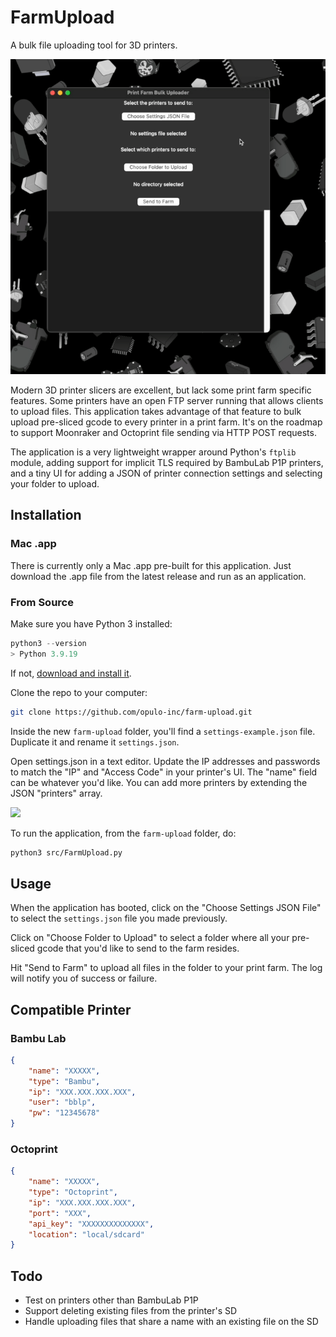# FarmUpload

A bulk file uploading tool for 3D printers.

![](img/demo.gif)

Modern 3D printer slicers are excellent, but lack some print farm specific features. Some printers have an open FTP server running that allows clients to upload files. This application takes advantage of that feature to bulk upload pre-sliced gcode to every printer in a print farm. It's on the roadmap to support Moonraker and Octoprint file sending via HTTP POST requests.

The application is a very lightweight wrapper around Python's `ftplib` module, adding support for implicit TLS required by BambuLab P1P printers, and a tiny UI for adding a JSON of printer connection settings and selecting your folder to upload.

## Installation

### Mac .app

There is currently only a Mac .app pre-built for this application. Just download the .app file from the latest release and run as an application.

### From Source

Make sure you have Python 3 installed:

```python
python3 --version
> Python 3.9.19
```

If not, [download and install it](https://www.python.org/downloads/).

Clone the repo to your computer:

```bash
git clone https://github.com/opulo-inc/farm-upload.git
```

Inside the new `farm-upload` folder, you'll find a `settings-example.json` file. Duplicate it and rename it `settings.json`.

Open settings.json in a text editor. Update the IP addresses and passwords to match the "IP" and "Access Code" in your printer's UI. The "name" field can be whatever you'd like. You can add more printers by extending the JSON "printers" array.

![](https://cdn-forum.bambulab.com/original/3X/f/1/f1df402fdf2d544bcf301ae3f71a951059897f82.jpeg)

To run the application, from the `farm-upload` folder, do:

```bash
python3 src/FarmUpload.py
```

## Usage

When the application has booted, click on the "Choose Settings JSON File" to select the `settings.json` file you made previously.

Click on "Choose Folder to Upload" to select a folder where all your pre-sliced gcode that you'd like to send to the farm resides.

Hit "Send to Farm" to upload all files in the folder to your print farm. The log will notify you of success or failure.

## Compatible Printer
### Bambu Lab
```json
{
    "name": "XXXXX",
    "type": "Bambu",
    "ip": "XXX.XXX.XXX.XXX",
    "user": "bblp",
    "pw": "12345678"
}
```

### Octoprint
```json
{
    "name": "XXXXX",
    "type": "Octoprint",
    "ip": "XXX.XXX.XXX.XXX",
    "port": "XXX",
    "api_key": "XXXXXXXXXXXXXX",
    "location": "local/sdcard"
}
```

## Todo

- Test on printers other than BambuLab P1P
- Support deleting existing files from the printer's SD
- Handle uploading files that share a name with an existing file on the SD
